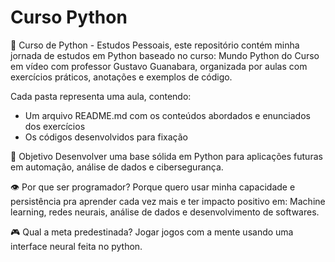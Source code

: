 # Curso Python

🐍 Curso de Python - Estudos Pessoais, este repositório contém minha jornada de estudos em Python baseado no curso: Mundo Python do Curso em vídeo com professor Gustavo Guanabara, organizada por aulas com exercícios práticos, anotações e exemplos de código.  

Cada pasta representa uma aula, contendo:  
* Um arquivo README.md com os conteúdos abordados e enunciados dos exercícios
* Os códigos desenvolvidos para fixação

🎯 Objetivo
Desenvolver uma base sólida em Python para aplicações futuras em automação, análise de dados e cibersegurança.

👁️ Por que ser programador?
Porque quero usar minha capacidade e persistência pra aprender cada vez mais e ter impacto positivo em: Machine learning, redes neurais, análise de dados e desenvolvimento de softwares.

🎮 Qual a meta predestinada?
Jogar jogos com a mente usando uma interface neural feita no python.
